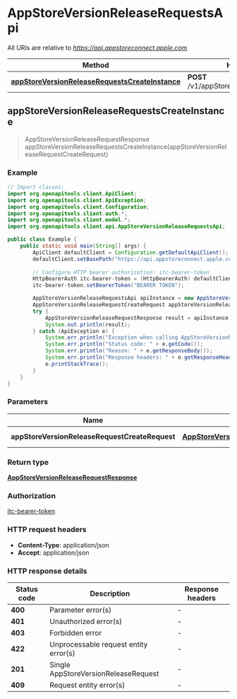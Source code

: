 # AppStoreVersionReleaseRequestsApi

All URIs are relative to *https://api.appstoreconnect.apple.com*

| Method | HTTP request | Description |
|------------- | ------------- | -------------|
| [**appStoreVersionReleaseRequestsCreateInstance**](AppStoreVersionReleaseRequestsApi.md#appStoreVersionReleaseRequestsCreateInstance) | **POST** /v1/appStoreVersionReleaseRequests |  |



## appStoreVersionReleaseRequestsCreateInstance

> AppStoreVersionReleaseRequestResponse appStoreVersionReleaseRequestsCreateInstance(appStoreVersionReleaseRequestCreateRequest)



### Example

```java
// Import classes:
import org.openapitools.client.ApiClient;
import org.openapitools.client.ApiException;
import org.openapitools.client.Configuration;
import org.openapitools.client.auth.*;
import org.openapitools.client.model.*;
import org.openapitools.client.api.AppStoreVersionReleaseRequestsApi;

public class Example {
    public static void main(String[] args) {
        ApiClient defaultClient = Configuration.getDefaultApiClient();
        defaultClient.setBasePath("https://api.appstoreconnect.apple.com");
        
        // Configure HTTP bearer authorization: itc-bearer-token
        HttpBearerAuth itc-bearer-token = (HttpBearerAuth) defaultClient.getAuthentication("itc-bearer-token");
        itc-bearer-token.setBearerToken("BEARER TOKEN");

        AppStoreVersionReleaseRequestsApi apiInstance = new AppStoreVersionReleaseRequestsApi(defaultClient);
        AppStoreVersionReleaseRequestCreateRequest appStoreVersionReleaseRequestCreateRequest = new AppStoreVersionReleaseRequestCreateRequest(); // AppStoreVersionReleaseRequestCreateRequest | AppStoreVersionReleaseRequest representation
        try {
            AppStoreVersionReleaseRequestResponse result = apiInstance.appStoreVersionReleaseRequestsCreateInstance(appStoreVersionReleaseRequestCreateRequest);
            System.out.println(result);
        } catch (ApiException e) {
            System.err.println("Exception when calling AppStoreVersionReleaseRequestsApi#appStoreVersionReleaseRequestsCreateInstance");
            System.err.println("Status code: " + e.getCode());
            System.err.println("Reason: " + e.getResponseBody());
            System.err.println("Response headers: " + e.getResponseHeaders());
            e.printStackTrace();
        }
    }
}
```

### Parameters


| Name | Type | Description  | Notes |
|------------- | ------------- | ------------- | -------------|
| **appStoreVersionReleaseRequestCreateRequest** | [**AppStoreVersionReleaseRequestCreateRequest**](AppStoreVersionReleaseRequestCreateRequest.md)| AppStoreVersionReleaseRequest representation | |

### Return type

[**AppStoreVersionReleaseRequestResponse**](AppStoreVersionReleaseRequestResponse.md)

### Authorization

[itc-bearer-token](../README.md#itc-bearer-token)

### HTTP request headers

- **Content-Type**: application/json
- **Accept**: application/json

### HTTP response details
| Status code | Description | Response headers |
|-------------|-------------|------------------|
| **400** | Parameter error(s) |  -  |
| **401** | Unauthorized error(s) |  -  |
| **403** | Forbidden error |  -  |
| **422** | Unprocessable request entity error(s) |  -  |
| **201** | Single AppStoreVersionReleaseRequest |  -  |
| **409** | Request entity error(s) |  -  |

